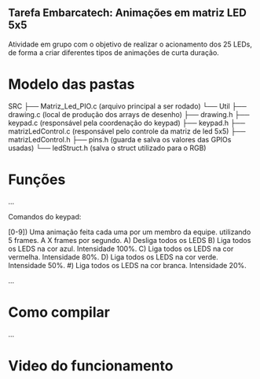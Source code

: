 ## Tarefa Embarcatech: Animações em matriz LED 5x5

Atividade em grupo com o objetivo de realizar o acionamento dos 25 LEDs, de forma a criar diferentes tipos de animações de curta duração.

# Modelo das pastas

SRC
├── Matriz_Led_PIO.c (arquivo principal a ser rodado)
└── Util
    ├── drawing.c (local de produção dos arrays de desenho)
    ├── drawing.h
    ├── keypad.c (responsável pela coordenação do keypad)
    ├── keypad.h
    ├── matrizLedControl.c (responsável pelo controle da matriz de led 5x5)
    ├── matrizLedControl.h
    ├── pins.h (guarda e salva os valores das GPIOs usadas)
    └── ledStruct.h (salva o struct utilizado para o RGB)

# Funções

...

Comandos do keypad:

[0-9]) Uma animação feita cada uma por um membro da equipe. utilizando 5 frames. A X frames por segundo.
A) Desliga todos os LEDS
B) Liga todos os LEDS na cor azul. Intensidade 100%.
C) Liga todos os LEDS na cor vermelha. Intensidade 80%.
D) Liga todos os LEDS na cor verde. Intensidade 50%.
#) Liga todos os LEDS na cor branca. Intensidade 20%.

...

# Como compilar

...

# Video do funcionamento